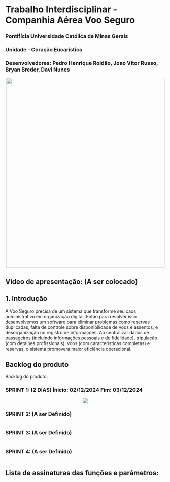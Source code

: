 # Trabalho Interdisciplinar - Companhia Aérea Voo Seguro
### Pontifícia Universidade Católica de Minas Gerais 
### Unidade - Coração Eucarístico
### Desenvolvedores: Pedro Henrique Roldão, Joao Vitor Russo, Bryan Breder, Davi Nunes

<div align="center">
<img src = "https://github.com/user-attachments/assets/1dfd790c-a75c-455d-8bb8-ffa97e28853a" width="500px" height="600px">
</div>

## Vídeo de apresentação: **(A ser colocado)**

## 1. Introdução 

A Voo Seguro precisa de um sistema que transforme seu caos administrativo em organização digital. Então para resolver isso desenvolvemos um software para eliminar problemas como reservas duplicadas, falta de controle sobre disponibilidade de voos e assentos, e desorganização no registro de informações. Ao centralizar dados de passageiros (incluindo informações pessoais e de fidelidade), tripulação (com detalhes profissionais), voos (com características completas) e reservas, o sistema promoverá maior eficiência operacional.


## Backlog do produto
Backlog do produto: 

 

### SPRINT 1: (2 DIAS)  Ínicio: 02/12/2024 Fim: 03/12/2024
<div align="center">
 <img src = "https://github.com/user-attachments/assets/cfbd6f04-9af0-4969-894b-608bc953d397" >
</div>

 

### SPRINT 2: (A ser Definido)  

 

 <img src = "" >

 

 

### SPRINT 3: (A ser Definido) 

  
<img src = "" >
 

### SPRINT 4: (A ser Definido) 

 <img src = "" >

 

## Lista de assinaturas das funções e parâmetros: 
